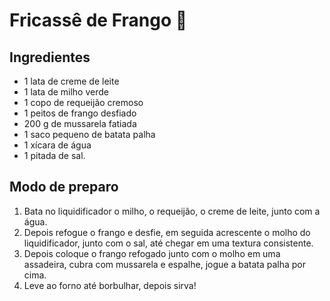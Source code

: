 # Fricassê de Frango :chicken:

## Ingredientes

- 1 lata de creme de leite
- 1 lata de milho verde
- 1 copo de requeijão cremoso
- 1 peitos de frango desfiado
- 200 g de mussarela fatiada
- 1 saco pequeno de batata palha
- 1 xícara de água
- 1 pitada de sal.

## Modo de preparo

1. Bata no liquidificador o milho, o requeijão, o creme de leite, junto com a água.
2. Depois refogue o frango e desfie, em seguida acrescente o molho do liquidificador, junto com o sal, até chegar em uma textura consistente.
3. Depois coloque o frango refogado junto com o molho em uma assadeira, cubra com mussarela e espalhe, jogue a batata palha por cima.
4. Leve ao forno até borbulhar, depois sirva!